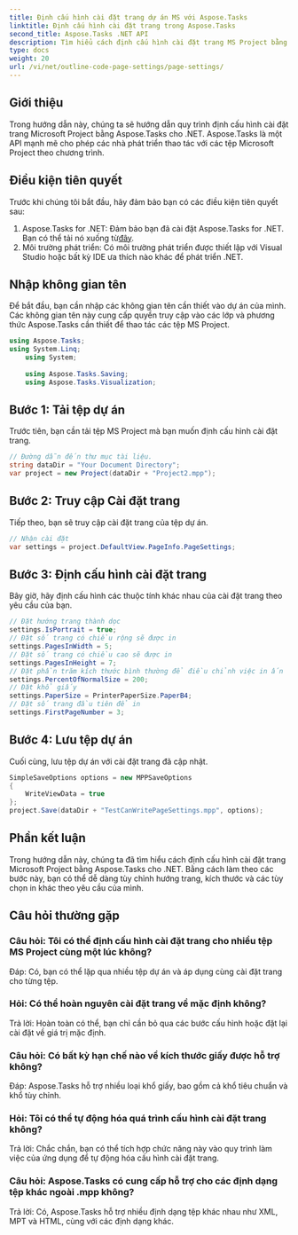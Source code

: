 ```yaml
---
title: Định cấu hình cài đặt trang dự án MS với Aspose.Tasks
linktitle: Định cấu hình cài đặt trang trong Aspose.Tasks
second_title: Aspose.Tasks .NET API
description: Tìm hiểu cách định cấu hình cài đặt trang MS Project bằng Aspose.Tasks cho .NET. Tùy chỉnh hướng, kích thước và hơn thế nữa bằng các bước đơn giản.
type: docs
weight: 20
url: /vi/net/outline-code-page-settings/page-settings/
---
```

## Giới thiệu
Trong hướng dẫn này, chúng ta sẽ hướng dẫn quy trình định cấu hình cài đặt trang Microsoft Project bằng Aspose.Tasks cho .NET. Aspose.Tasks là một API mạnh mẽ cho phép các nhà phát triển thao tác với các tệp Microsoft Project theo chương trình.
## Điều kiện tiên quyết
Trước khi chúng tôi bắt đầu, hãy đảm bảo bạn có các điều kiện tiên quyết sau:
1.  Aspose.Tasks for .NET: Đảm bảo bạn đã cài đặt Aspose.Tasks for .NET. Bạn có thể tải nó xuống từ[đây](https://releases.aspose.com/tasks/net/).
2. Môi trường phát triển: Có môi trường phát triển được thiết lập với Visual Studio hoặc bất kỳ IDE ưa thích nào khác để phát triển .NET.

## Nhập không gian tên
Để bắt đầu, bạn cần nhập các không gian tên cần thiết vào dự án của mình. Các không gian tên này cung cấp quyền truy cập vào các lớp và phương thức Aspose.Tasks cần thiết để thao tác các tệp MS Project.
```csharp
using Aspose.Tasks;
using System.Linq;
    using System;
    
    using Aspose.Tasks.Saving;
    using Aspose.Tasks.Visualization;
```
## Bước 1: Tải tệp dự án
Trước tiên, bạn cần tải tệp MS Project mà bạn muốn định cấu hình cài đặt trang.
```csharp
// Đường dẫn đến thư mục tài liệu.
string dataDir = "Your Document Directory";
var project = new Project(dataDir + "Project2.mpp");
```
## Bước 2: Truy cập Cài đặt trang
Tiếp theo, bạn sẽ truy cập cài đặt trang của tệp dự án.
```csharp
// Nhận cài đặt
var settings = project.DefaultView.PageInfo.PageSettings;
```
## Bước 3: Định cấu hình cài đặt trang
Bây giờ, hãy định cấu hình các thuộc tính khác nhau của cài đặt trang theo yêu cầu của bạn.
```csharp
// Đặt hướng trang thành dọc
settings.IsPortrait = true;
// Đặt số trang có chiều rộng sẽ được in
settings.PagesInWidth = 5;
// Đặt số trang có chiều cao sẽ được in
settings.PagesInHeight = 7;
// Đặt phần trăm kích thước bình thường để điều chỉnh việc in ấn
settings.PercentOfNormalSize = 200;
// Đặt khổ giấy
settings.PaperSize = PrinterPaperSize.PaperB4;
// Đặt số trang đầu tiên để in
settings.FirstPageNumber = 3;
```
## Bước 4: Lưu tệp dự án
Cuối cùng, lưu tệp dự án với cài đặt trang đã cập nhật.
```csharp
SimpleSaveOptions options = new MPPSaveOptions
{
    WriteViewData = true
};
project.Save(dataDir + "TestCanWritePageSettings.mpp", options);
```

## Phần kết luận
Trong hướng dẫn này, chúng ta đã tìm hiểu cách định cấu hình cài đặt trang Microsoft Project bằng Aspose.Tasks cho .NET. Bằng cách làm theo các bước này, bạn có thể dễ dàng tùy chỉnh hướng trang, kích thước và các tùy chọn in khác theo yêu cầu của mình.

## Câu hỏi thường gặp
### Câu hỏi: Tôi có thể định cấu hình cài đặt trang cho nhiều tệp MS Project cùng một lúc không?
Đáp: Có, bạn có thể lặp qua nhiều tệp dự án và áp dụng cùng cài đặt trang cho từng tệp.
### Hỏi: Có thể hoàn nguyên cài đặt trang về mặc định không?
Trả lời: Hoàn toàn có thể, bạn chỉ cần bỏ qua các bước cấu hình hoặc đặt lại cài đặt về giá trị mặc định.
### Câu hỏi: Có bất kỳ hạn chế nào về kích thước giấy được hỗ trợ không?
Đáp: Aspose.Tasks hỗ trợ nhiều loại khổ giấy, bao gồm cả khổ tiêu chuẩn và khổ tùy chỉnh.
### Hỏi: Tôi có thể tự động hóa quá trình cấu hình cài đặt trang không?
Trả lời: Chắc chắn, bạn có thể tích hợp chức năng này vào quy trình làm việc của ứng dụng để tự động hóa cấu hình cài đặt trang.
### Câu hỏi: Aspose.Tasks có cung cấp hỗ trợ cho các định dạng tệp khác ngoài .mpp không?
Trả lời: Có, Aspose.Tasks hỗ trợ nhiều định dạng tệp khác nhau như XML, MPT và HTML, cùng với các định dạng khác.